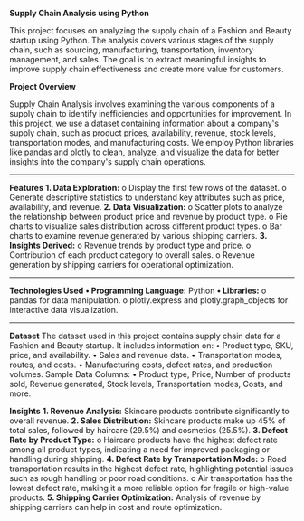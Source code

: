 **Supply Chain Analysis using Python**

This project focuses on analyzing the supply chain of a Fashion and Beauty startup using Python. The analysis covers various stages of the supply chain, such as sourcing, manufacturing, transportation, inventory management, and sales. The goal is to extract meaningful insights to improve supply chain effectiveness and create more value for customers.

**Project Overview**

Supply Chain Analysis involves examining the various components of a supply chain to identify inefficiencies and opportunities for improvement. In this project, we use a dataset containing information about a company's supply chain, such as product prices, availability, revenue, stock levels, transportation modes, and manufacturing costs.
We employ Python libraries like pandas and plotly to clean, analyze, and visualize the data for better insights into the company's supply chain operations.
________________________________________
**Features**
**1.	Data Exploration:**
o	Display the first few rows of the dataset.
o	Generate descriptive statistics to understand key attributes such as price, availability, and revenue.
**2.	Data Visualization:**
o	Scatter plots to analyze the relationship between product price and revenue by product type.
o	Pie charts to visualize sales distribution across different product types.
o	Bar charts to examine revenue generated by various shipping carriers.
**3.	Insights Derived:**
o	Revenue trends by product type and price.
o	Contribution of each product category to overall sales.
o	Revenue generation by shipping carriers for operational optimization.
________________________________________
**Technologies Used**
**•	Programming Language:** Python
**•	Libraries:**
o	pandas for data manipulation.
o	plotly.express and plotly.graph_objects for interactive data visualization.
________________________________________
**Dataset**
The dataset used in this project contains supply chain data for a Fashion and Beauty startup. It includes information on:
•	Product type, SKU, price, and availability.
•	Sales and revenue data.
•	Transportation modes, routes, and costs.
•	Manufacturing costs, defect rates, and production volumes.
Sample Data Columns:
•	Product type, Price, Number of products sold, Revenue generated, Stock levels, Transportation modes, Costs, and more.

**Insights**
**1.	Revenue Analysis:** Skincare products contribute significantly to overall revenue.
**2.	Sales Distribution:** Skincare products make up 45% of total sales, followed by haircare (29.5%) and cosmetics (25.5%).
**3.	Defect Rate by Product Type:**
o	Haircare products have the highest defect rate among all product types, indicating a need for improved packaging or handling during shipping.
**4.	Defect Rate by Transportation Mode:**
o	Road transportation results in the highest defect rate, highlighting potential issues such as rough handling or poor road conditions.
o	Air transportation has the lowest defect rate, making it a more reliable option for fragile or high-value products.
**5.	Shipping Carrier Optimization:** Analysis of revenue by shipping carriers can help in cost and route optimization.

